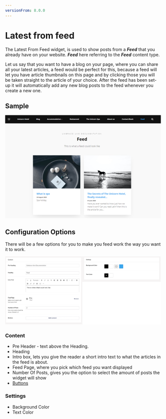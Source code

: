 ```yaml
---
versionFrom: 8.0.0
---
```


# Latest from feed

The Latest From Feed widget, is used to show posts from a ***Feed*** that you already have on your website. ***Feed*** here referring to the ***Feed*** content type.

Let us say that you want to have a blog on your page, where you can share all your latest articles, a feed would be perfect for this, because a feed will let you have article thumbnails on this page and by clicking those you will be taken straight to the article of your choice. After the feed has been set-up it will automatically add any new blog posts to the feed whenever you create a new one.

## Sample

![Feed Frontend](images/Feed-front.png)

## Configuration Options

There will be a few options for you to make you feed work the way you want it to work.

![Feed Backoffice](images/Feed-final.png)

### Content

- Pre Header - text above the Heading.
- Heading
- Intro box, lets you give the reader a short intro text to what the articles in the feed is about.
- Feed Page, where you pick which feed you want displayed
- Number Of Posts, gives you the option to select the amount of posts the widget will show
- [Buttons](../../Buttons/index.md)

### Settings

- Background Color
- Text Color
